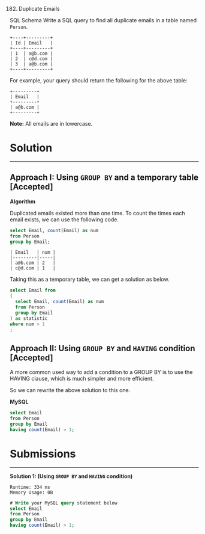 182. Duplicate Emails

SQL Schema
Write a SQL query to find all duplicate emails in a table named `Person`.
```
+----+---------+
| Id | Email   |
+----+---------+
| 1  | a@b.com |
| 2  | c@d.com |
| 3  | a@b.com |
+----+---------+
```
For example, your query should return the following for the above table:
```
+---------+
| Email   |
+---------+
| a@b.com |
+---------+
```
**Note:** All emails are in lowercase.

# Solution
---
## Approach I: Using `GROUP BY` and a temporary table [Accepted]
**Algorithm**

Duplicated emails existed more than one time. To count the times each email exists, we can use the following code.
```sql
select Email, count(Email) as num
from Person
group by Email;
```
```
| Email   | num |
|---------|-----|
| a@b.com | 2   |
| c@d.com | 1   |
```
Taking this as a temporary table, we can get a solution as below.
```sql
select Email from
(
  select Email, count(Email) as num
  from Person
  group by Email
) as statistic
where num > 1
;
```
## Approach II: Using `GROUP BY` and `HAVING` condition [Accepted]
A more common used way to add a condition to a GROUP BY is to use the HAVING clause, which is much simpler and more efficient.

So we can rewrite the above solution to this one.

**MySQL**
```sql
select Email
from Person
group by Email
having count(Email) > 1;
```

# Submissions
---
**Solution 1: (Using `GROUP BY` and `HAVING` condition)**
```
Runtime: 334 ms
Memory Usage: 0B
```
```sql
# Write your MySQL query statement below
select Email
from Person
group by Email
having count(Email) > 1;
```